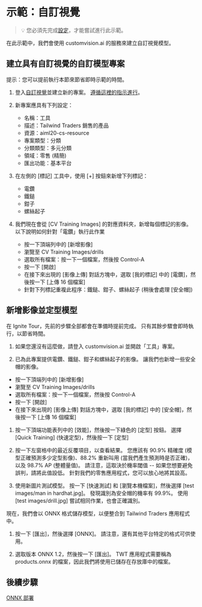 # <a name="demo-custom-vision"></a>示範：自訂視覺

> 💡 您必須先完成[設定](https://github.com/microsoft/ignite-learning-paths-training-aiml/blob/master/aiml20/DEMO%20Setup.md)，才能嘗試進行此示範。

在此示範中，我們會使用 customvision.ai 的服務來建立自訂視覺模型。

## <a name="create-a-custom-model-project-with-custom-vision"></a>建立具有自訂視覺的自訂模型專案

提示：您可以提前執行本節來節省即時示範的時間。

1. 登入[自訂視覺](https://customvision.ai)並建立新的專案。
   [遵循這裡的指示進行](https://docs.microsoft.com/azure/cognitive-services/custom-vision-service/getting-started-build-a-classifier?WT.mc_id=msignitethetour2019-github-aiml20)。

1. 新專案應具有下列設定：

    - 名稱：工具
    - 描述：Tailwind Traders 銷售的產品
    - 資源：aiml20-cs-resource
    - 專案類型：分類
    - 分類類型：多元分類
    - 領域：零售 (精簡)
    - 匯出功能：基本平台

1. 在左側的 [標記] 工具中，使用 [+] 按鈕來新增下列標記：

    - 電鑽
    - 鐵鎚
    - 鉗子
    - 螺絲起子

1. 我們現在會從 [CV Training Images] 的對應資料夾，新增每個標記的影像。 以下說明如何針對「電鑽」執行此作業

    - 按一下頂端列中的 [新增影像]
    - 瀏覽至 CV Training Images/drills
    - 選取所有檔案：按一下一個檔案，然後按 Control-A
    - 按一下 [開啟]
    - 在接下來出現的 [影像上傳] 對話方塊中，選取 [我的標記] 中的 [電鑽]，然後按一下 [上傳 16 個檔案]
    - 針對下列標記重複此程序：鐵鎚、鉗子、螺絲起子 (稍後會處理 [安全帽])

## <a name="add-images-and-train-a-model"></a>新增影像並定型模型

在 Ignite Tour，先前的步驟全部都會在準備時提前完成。 只有其餘步驟會即時執行，以節省時間。

1. 如果您還沒有這麼做，請登入 customvision.ai 並開啟「工具」專案。

1. 已為此專案提供電鑽、鐵鎚、鉗子和螺絲起子的影像。 讓我們也新增一些安全帽的影像。

- 按一下頂端列中的 [新增影像]
- 瀏覽至 CV Training Images/drills
- 選取所有檔案：按一下一個檔案，然後按 Control-A
- 按一下 [開啟]
- 在接下來出現的 [影像上傳] 對話方塊中，選取 [我的標記] 中的 [安全帽]，然後按一下 [上傳 16 個檔案]

1. 按一下頂端功能表列中的 [效能]，然後按一下綠色的 [定型] 按鈕。 選擇 [Quick Training] \(快速定型\)，然後按一下 [定型]

1. 按一下左窗格中的最近反覆項目，以查看結果。 您應該有 90.9% 精確度 (模型正確預測多少定型影像)、88.2% 重新叫用 (當我們產生預測時是否正確)，以及 98.7% AP (整體量值)。 請注意，這取決於機率閾值 -- 如果您想要避免誤判，請將此值設低。
   針對我們的零售應用程式，您可以放心地將其設高。

1. 使用新圖片測試模型。 按一下 [快速測試] 和 [瀏覽本機檔案]，然後選擇 [test images/man in hardhat.jpg]。 發現識別為安全帽的機率有 99.9%。 使用 [test images/drill.jpg] 嘗試相同作業，也會正確識別。

現在，我們會以 ONNX 格式儲存模型，以便整合到 Tailwind Traders 應用程式中。

1. 按一下 [匯出]，然後選擇 [ONNX]。 請注意，還有其他平台特定的格式可供使用。

1. 選取版本 ONNX 1.2，然後按一下 [匯出]。 TWT 應用程式需要稱為 products.onnx 的檔案，因此我們將使用已儲存在存放庫中的檔案。

## <a name="next-step"></a>後續步驟

[ONNX 部署](DEMO%20ONNX%20deployment.md)